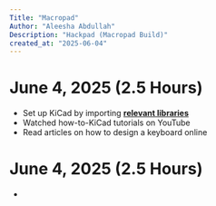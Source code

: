 ```yaml
---
Title: "Macropad"
Author: "Aleesha Abdullah"
Description: "Hackpad (Macropad Build)"
created_at: "2025-06-04"
---
```


# June 4, 2025 (2.5 Hours)
- Set up KiCad by importing **[relevant libraries](https://github.com/1lee181/hackpad/blob/main/PCB/sym-lib-table)**
- Watched how-to-KiCad tutorials on YouTube
- Read articles on how to design a keyboard online

# June 4, 2025 (2.5 Hours)
- 
